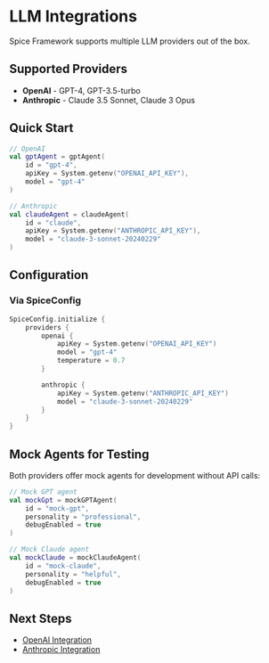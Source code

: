 # LLM Integrations

Spice Framework supports multiple LLM providers out of the box.

## Supported Providers

- **OpenAI** - GPT-4, GPT-3.5-turbo
- **Anthropic** - Claude 3.5 Sonnet, Claude 3 Opus

## Quick Start

```kotlin
// OpenAI
val gptAgent = gptAgent(
    id = "gpt-4",
    apiKey = System.getenv("OPENAI_API_KEY"),
    model = "gpt-4"
)

// Anthropic
val claudeAgent = claudeAgent(
    id = "claude",
    apiKey = System.getenv("ANTHROPIC_API_KEY"),
    model = "claude-3-sonnet-20240229"
)
```

## Configuration

### Via SpiceConfig

```kotlin
SpiceConfig.initialize {
    providers {
        openai {
            apiKey = System.getenv("OPENAI_API_KEY")
            model = "gpt-4"
            temperature = 0.7
        }

        anthropic {
            apiKey = System.getenv("ANTHROPIC_API_KEY")
            model = "claude-3-sonnet-20240229"
        }
    }
}
```

## Mock Agents for Testing

Both providers offer mock agents for development without API calls:

```kotlin
// Mock GPT agent
val mockGpt = mockGPTAgent(
    id = "mock-gpt",
    personality = "professional",
    debugEnabled = true
)

// Mock Claude agent
val mockClaude = mockClaudeAgent(
    id = "mock-claude",
    personality = "helpful",
    debugEnabled = true
)
```

## Next Steps

- [OpenAI Integration](./openai)
- [Anthropic Integration](./anthropic)
